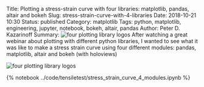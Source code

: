 Title: Plotting a stress-strain curve with four libraries: matplotlib, pandas, altair and bokeh
Slug: stress-strain-curve-with-4-libraries
Date: 2018-10-21 10:30
Status: published
Category: matplotlib
Tags: python, matplotlib, engineering, jupyter, notebook, bokeh, altair, pandas
Author: Peter D. Kazarinoff
Summary: ![four plotting library logos]({filename}/posts/matplotlib/images/four_logos.png) After watching a great webinar about plotting with different python libraries, I wanted to see what it was like to make a stress strain curve using four different modules: pandas, matplotlib, altair and bokeh (with holoviews)

![four plotting library logos]({filename}/posts/matplotlib/images/four_logos.png)

{% notebook ../code/tensiletest/stress_strain_curve_4_modules.ipynb %}